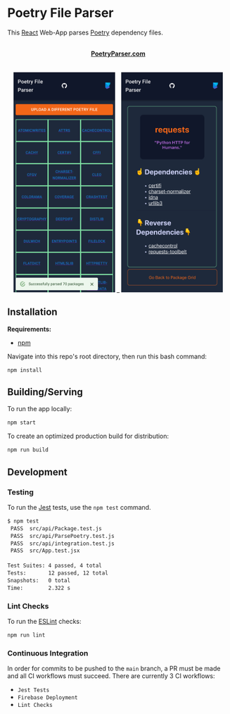 # Poetry File Parser

This [React](https://reactjs.org/) Web-App parses [Poetry](https://python-poetry.org/) dependency files.

<p align="center">
     <br>
    <a href="https://poetryparser.com/">
        <b>PoetryParser.com</b>
    </a>
    <br><br><br>
    <span>
        <img src="readme-assets/home-view-demo-screenshot.png" style="height: 500px;" />
        _
        <img src="readme-assets/package-view-demo-screenshot.png" style="height: 500px;" />
    </span>
</p>


## Installation

__Requirements:__
- [npm](https://docs.npmjs.com/downloading-and-installing-node-js-and-npm)

Navigate into this repo's root directory, then run this bash command: 

```bash
npm install
```

## Building/Serving

To run the app locally:

```bash
npm start
```

To create an optimized production build for distribution:

```bash
npm run build
```

## Development

### Testing

To run the [Jest](https://jestjs.io/) tests, use the `npm test` command.

```bash
$ npm test
 PASS  src/api/Package.test.js
 PASS  src/api/ParsePoetry.test.js
 PASS  src/api/integration.test.js
 PASS  src/App.test.jsx

Test Suites: 4 passed, 4 total
Tests:       12 passed, 12 total
Snapshots:   0 total
Time:        2.322 s
```

### Lint Checks

To run the [ESLint](https://eslint.org/) checks:

```bash
npm run lint
``` 

### Continuous Integration

In order for commits to be pushed to the `main` branch, a PR must be made and all CI workflows must succeed. There are currently 3 CI workflows:

- `Jest Tests`
- `Firebase Deployment`
- `Lint Checks`
